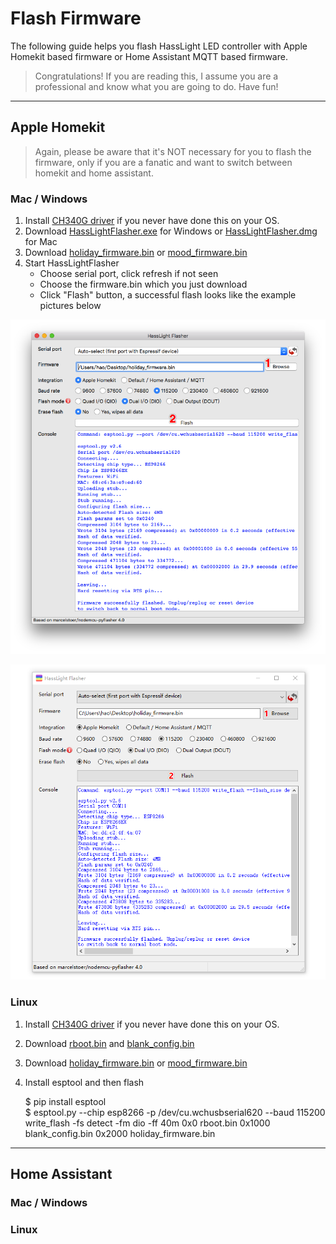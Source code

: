 # Flash Firmware

The following guide helps you flash HassLight LED controller with Apple Homekit based firmware or Home Assistant MQTT based firmware.

> Congratulations! If you are reading this, I assume you are a professional and know what you are going to do. Have fun!

----

## Apple Homekit

> Again, please be aware that it's NOT necessary for you to flash the firmware, only if you are a fanatic and want to switch between homekit and home assistant. 

### Mac / Windows

1. Install [CH340G driver](https://sparks.gogo.co.nz/ch340.html) if you never have done this on your OS.
2. Download [HassLightFlasher.exe](https://github.com/hasslight/hasslightflasher/releases/download/v4.0-mod/HassLightFlasher-4.0-x64.exe) for Windows or [HassLightFlasher.dmg](https://github.com/hasslight/hasslightflasher/releases/download/v4.0-mod/HassLightFlasher-4.0.dmg) for Mac 
3. Download [holiday_firmware.bin]() or [mood_firmware.bin]() 
4. Start HassLightFlasher
   * Choose serial port, click refresh if not seen
   * Choose the firmware.bin which you just download 
   * Click "Flash" button, a successful flash looks like the example pictures below

![](./imgs/hasslightflasher-mac.png)

![](./imgs/hasslightflasher-win.png)


### Linux

1. Install [CH340G driver](https://sparks.gogo.co.nz/ch340.html) if you never have done this on your OS.
2. Download [rboot.bin]() and [blank_config.bin]()
3. Download [holiday_firmware.bin]() or [mood_firmware.bin]() 
4. Install esptool and then flash

    $ pip install esptool   
    $ esptool.py --chip esp8266 -p /dev/cu.wchusbserial620 --baud 115200 write_flash -fs detect -fm dio -ff 40m 0x0 rboot.bin 0x1000 blank_config.bin 0x2000 holiday_firmware.bin 

----

## Home Assistant
### Mac / Windows
### Linux